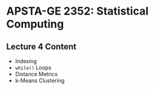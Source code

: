# APSTA-GE 2352: Statistical Computing

## Lecture 4 Content

- Indexing
- `while()` Loops
- Distance Metrics
- k-Means Clustering